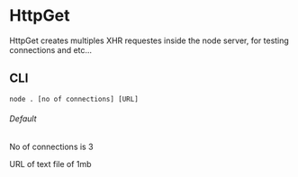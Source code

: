# HttpGet
HttpGet creates multiples XHR requestes inside the node server, for testing connections and etc...

## CLI
```
node . [no of connections] [URL]
```

###### Default

No of connections is 3

URL of text file of 1mb

